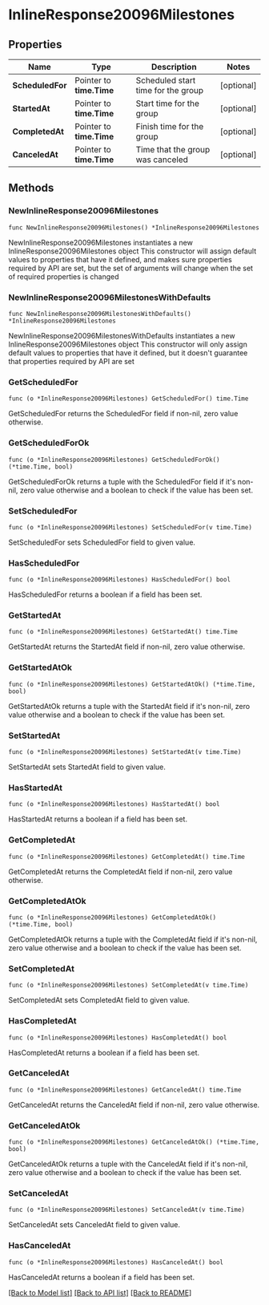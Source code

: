# InlineResponse20096Milestones

## Properties

Name | Type | Description | Notes
------------ | ------------- | ------------- | -------------
**ScheduledFor** | Pointer to **time.Time** | Scheduled start time for the group | [optional] 
**StartedAt** | Pointer to **time.Time** | Start time for the group | [optional] 
**CompletedAt** | Pointer to **time.Time** | Finish time for the group | [optional] 
**CanceledAt** | Pointer to **time.Time** | Time that the group was canceled | [optional] 

## Methods

### NewInlineResponse20096Milestones

`func NewInlineResponse20096Milestones() *InlineResponse20096Milestones`

NewInlineResponse20096Milestones instantiates a new InlineResponse20096Milestones object
This constructor will assign default values to properties that have it defined,
and makes sure properties required by API are set, but the set of arguments
will change when the set of required properties is changed

### NewInlineResponse20096MilestonesWithDefaults

`func NewInlineResponse20096MilestonesWithDefaults() *InlineResponse20096Milestones`

NewInlineResponse20096MilestonesWithDefaults instantiates a new InlineResponse20096Milestones object
This constructor will only assign default values to properties that have it defined,
but it doesn't guarantee that properties required by API are set

### GetScheduledFor

`func (o *InlineResponse20096Milestones) GetScheduledFor() time.Time`

GetScheduledFor returns the ScheduledFor field if non-nil, zero value otherwise.

### GetScheduledForOk

`func (o *InlineResponse20096Milestones) GetScheduledForOk() (*time.Time, bool)`

GetScheduledForOk returns a tuple with the ScheduledFor field if it's non-nil, zero value otherwise
and a boolean to check if the value has been set.

### SetScheduledFor

`func (o *InlineResponse20096Milestones) SetScheduledFor(v time.Time)`

SetScheduledFor sets ScheduledFor field to given value.

### HasScheduledFor

`func (o *InlineResponse20096Milestones) HasScheduledFor() bool`

HasScheduledFor returns a boolean if a field has been set.

### GetStartedAt

`func (o *InlineResponse20096Milestones) GetStartedAt() time.Time`

GetStartedAt returns the StartedAt field if non-nil, zero value otherwise.

### GetStartedAtOk

`func (o *InlineResponse20096Milestones) GetStartedAtOk() (*time.Time, bool)`

GetStartedAtOk returns a tuple with the StartedAt field if it's non-nil, zero value otherwise
and a boolean to check if the value has been set.

### SetStartedAt

`func (o *InlineResponse20096Milestones) SetStartedAt(v time.Time)`

SetStartedAt sets StartedAt field to given value.

### HasStartedAt

`func (o *InlineResponse20096Milestones) HasStartedAt() bool`

HasStartedAt returns a boolean if a field has been set.

### GetCompletedAt

`func (o *InlineResponse20096Milestones) GetCompletedAt() time.Time`

GetCompletedAt returns the CompletedAt field if non-nil, zero value otherwise.

### GetCompletedAtOk

`func (o *InlineResponse20096Milestones) GetCompletedAtOk() (*time.Time, bool)`

GetCompletedAtOk returns a tuple with the CompletedAt field if it's non-nil, zero value otherwise
and a boolean to check if the value has been set.

### SetCompletedAt

`func (o *InlineResponse20096Milestones) SetCompletedAt(v time.Time)`

SetCompletedAt sets CompletedAt field to given value.

### HasCompletedAt

`func (o *InlineResponse20096Milestones) HasCompletedAt() bool`

HasCompletedAt returns a boolean if a field has been set.

### GetCanceledAt

`func (o *InlineResponse20096Milestones) GetCanceledAt() time.Time`

GetCanceledAt returns the CanceledAt field if non-nil, zero value otherwise.

### GetCanceledAtOk

`func (o *InlineResponse20096Milestones) GetCanceledAtOk() (*time.Time, bool)`

GetCanceledAtOk returns a tuple with the CanceledAt field if it's non-nil, zero value otherwise
and a boolean to check if the value has been set.

### SetCanceledAt

`func (o *InlineResponse20096Milestones) SetCanceledAt(v time.Time)`

SetCanceledAt sets CanceledAt field to given value.

### HasCanceledAt

`func (o *InlineResponse20096Milestones) HasCanceledAt() bool`

HasCanceledAt returns a boolean if a field has been set.


[[Back to Model list]](../README.md#documentation-for-models) [[Back to API list]](../README.md#documentation-for-api-endpoints) [[Back to README]](../README.md)


